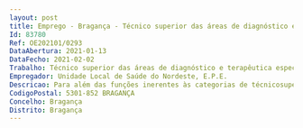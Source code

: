 ```yaml
--- 
layout: post
title: Emprego - Bragança - Técnico superior das áreas de diagnóstico e terapêutica especialista principal
Id: 83780
Ref: OE202101/0293
DataAbertura: 2021-01-13
DataFecho: 2021-02-02
Trabalho: Técnico superior das áreas de diagnóstico e terapêutica especialista principal
Empregador: Unidade Local de Saúde do Nordeste, E.P.E.
Descricao: Para além das funções inerentes às categorias de técnicosuperior das áreas de diagnóstico e terapêutica e de técnicosuperior das áreas de diagnóstico e terapêutica especialista,compete ainda ao técnico superior das áreas de diagnósticoe terapêutica especialista principal a) Assumir a responsabilidade pelas atividades de formaçãoe de desenvolvimento profissional contínuo dostécnicos superiores das áreas de diagnóstico e terapêuticada sua profissão, em particular dos que exercem funçõesno mesmo serviço ou departamento b) Emitir pareceres técnico  científicos em matéria da suaprofissão, enquadrando  os na organização e planificaçãodo respetivo serviço c) Planear, conceber, coordenar, desenvolver e avaliarprojetos de estudo, investigação, inovação no âmbito darespetiva profissão d) Colaborar na elaboração dos relatórios e programasde atividades do respetivo serviço e) Proceder à seleção, adaptação, controlo e avaliaçãode metodologias de trabalho no âmbito das tecnologias dasaúde e em fase de experimentação.
CodigoPostal: 5301-852 BRAGANÇA
Concelho: Bragança
Distrito: Bragança
--- 
```

